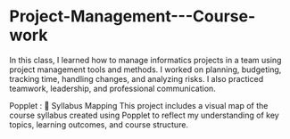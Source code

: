 # Project-Management---Course-work
In this class, I learned how to manage informatics projects in a team using project management tools and methods. I worked on planning, budgeting, tracking time, handling changes, and analyzing risks. I also practiced teamwork, leadership, and professional communication.

Popplet : 📌 Syllabus Mapping
This project includes a visual map of the course syllabus created using Popplet to reflect my understanding of key topics, learning outcomes, and course structure.
